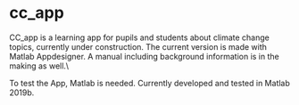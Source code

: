 # cc_app
CC_app is a learning app for pupils and students about climate change topics, currently under construction. The current version is made with Matlab Appdesigner. A manual including background information is in the making as well.\

To test the App, Matlab is needed. Currently developed and tested in Matlab 2019b.
